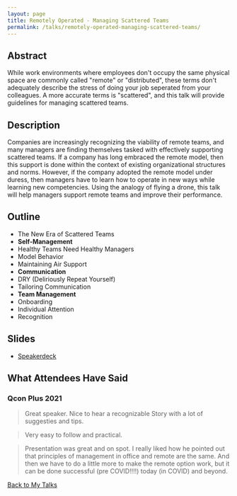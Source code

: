 ```yaml
---
layout: page
title: Remotely Operated - Managing Scattered Teams
permalink: /talks/remotely-operated-managing-scattered-teams/
---
```


## Abstract

While work environments where employees don't occupy the same physical space are commonly called "remote" or "distributed", these terms don't adequately describe the stress of doing your job seperated from your colleagues. A more accurate terms is "scattered", and this talk will provide guidelines for managing scattered teams.

## Description

Companies are increasingly recognizing the viability of remote teams, and many managers are finding themselves tasked with effectively supporting scattered teams. If a company has long embraced the remote model, then this support is done within the context of existing organizational structures and norms. However, if the company adopted the remote model under duress, then managers have to learn how to operate in new ways while learning new competencies. Using the analogy of flying a drone, this talk will help managers support remote teams and improve their performance.

## Outline
* The New Era of Scattered Teams
* **Self-Management**
* Healthy Teams Need Healthy Managers
* Model Behavior
* Maintaining Air Support
* **Communication**
* DRY (Deliriously Repeat Yourself)
* Tailoring Communication
* **Team Management**
* Onboarding
* Individual Attention
* Recognition

## Slides

* [Speakerdeck](https://speakerdeck.com/anjuan/remotely-operated-managing-scattered-teams)

## What Attendees Have Said

### Qcon Plus 2021
> Great speaker. Nice to hear a recognizable Story with a lot of suggesties and tips.

> Very easy to follow and practical.

> Presentation was great and on spot. I really liked how he pointed out that principles of management in office and remote are the same. And then we have to do a little more to make the remote option work, but it can be done successful (pre COVID!!!!) today (in COVID) and beyond.


[Back to My Talks](/talks/)
